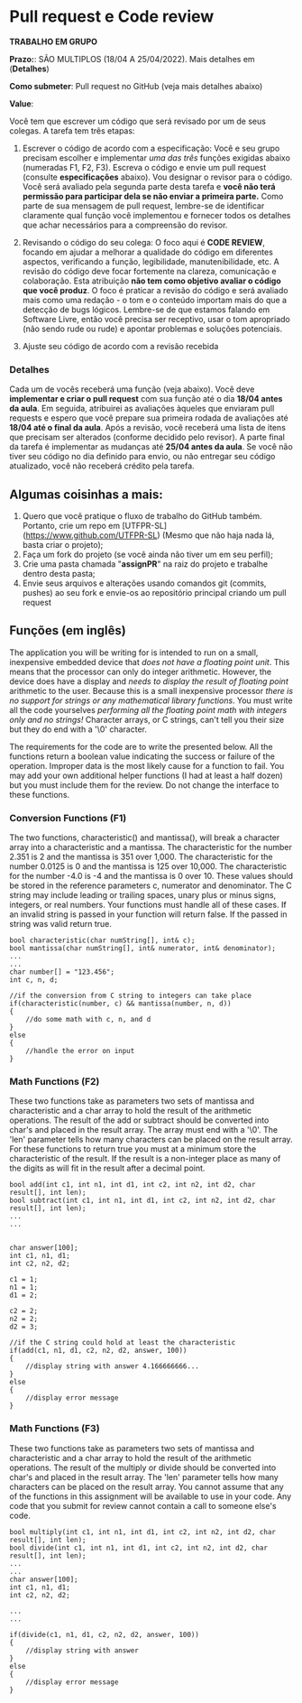 # Pull request e Code review 

**TRABALHO EM GRUPO**

**Prazo:**: SÃO MULTIPLOS (18/04 A 25/04/2022). Mais detalhes em (**Detalhes**)

**Como submeter**: Pull request no GitHub (veja mais detalhes abaixo)

**Value**: 

Você tem que escrever um código que será revisado por um de seus colegas. A tarefa tem três etapas:

1. Escrever o código de acordo com a especificação: Você e seu grupo precisam escolher e implementar _uma das três_ funções exigidas abaixo (numeradas F1, F2, F3). Escreva o código e envie um pull request (consulte **especificações** abaixo). Vou designar o revisor para o código. Você será avaliado pela segunda parte desta tarefa e **você não terá permissão para participar dela se não enviar a primeira parte.** Como parte de sua mensagem de pull request, lembre-se de identificar claramente qual função você implementou e fornecer todos os detalhes que achar necessários para a compreensão do revisor.

2. Revisando o código do seu colega: O foco aqui é **CODE REVIEW**, focando em ajudar a melhorar a qualidade do código em diferentes aspectos, verificando a função, legibilidade, manutenibilidade, etc. A revisão do código deve focar fortemente na clareza, comunicação e colaboração. Esta atribuição **não tem como objetivo avaliar o código que você produz**. O foco é praticar a revisão do código e será avaliado mais como uma redação - o tom e o conteúdo importam mais do que a detecção de bugs lógicos. Lembre-se de que estamos falando em Software Livre, então você precisa ser receptivo, usar o tom apropriado (não sendo rude ou rude) e apontar problemas e soluções potenciais.
3. Ajuste seu código de acordo com a revisão recebida

### Detalhes
Cada um de vocês receberá uma função (veja abaixo). Você deve **implementar e criar o pull request** com sua função até o dia **18/04 antes da aula**. Em seguida, atribuirei as avaliações àqueles que enviaram pull requests e espero que você prepare sua primeira rodada de avaliações até **18/04 até o final da aula**. Após a revisão, você receberá uma lista de itens que precisam ser alterados (conforme decidido pelo revisor). A parte final da tarefa é implementar as mudanças até **25/04 antes da aula**. Se você não tiver seu código no dia definido para envio, ou não entregar seu código atualizado, você não receberá crédito pela tarefa.

## Algumas coisinhas a mais:
1. Quero que você pratique o fluxo de trabalho do GitHub também. Portanto, crie um repo em [UTFPR-SL] (https://www.github.com/UTFPR-SL) (Mesmo que não haja nada lá, basta criar o projeto);
2. Faça um fork do projeto (se você ainda não tiver um em seu perfil);
3. Crie uma pasta chamada "**assignPR**" na raiz do projeto e trabalhe dentro desta pasta;
4. Envie seus arquivos e alterações usando comandos git (commits, pushes) ao seu fork e envie-os ao repositório principal criando um  pull request

## Funções (em inglês)

The application you will be writing for is intended to run on a small, inexpensive embedded device that *does not have a floating point unit*. This means that the processor can only do integer arithmetic. However, the device does have a display and *needs to display the result of floating point* arithmetic to the user. Because this is a small inexpensive processor *there is no support for strings or any mathematical library functions*. You must write all the code yourselves *performing all the floating point math with integers only and no strings!* Character arrays, or C strings, can't tell you their size but  they do end with a '\0' character.

The requirements for the code are to write the presented below. All the functions return a boolean value indicating the success or failure of the operation. Improper data is the most likely cause for a function to fail. You may add your own additional helper functions (I had at least a half dozen) but you must include them for the review. Do not change the interface to these functions.

### Conversion Functions (F1)

The two functions, characteristic() and mantissa(), will break a character array into a characteristic and a mantissa. The characteristic for the number 2.351 is 2 and the mantissa is 351 over 1,000. The characteristic for the number 0.0125 is 0 and the mantissa is 125 over 10,000. The characteristic for the number -4.0 is -4 and the mantissa is 0 over 10. These values should be stored in the reference parameters c, numerator and denominator. The C string may include leading or trailing spaces, unary plus or minus signs, integers, or real numbers. Your functions must handle all of these cases. If an invalid string is passed in your function will return false. If the passed in string was valid return true.

```
bool characteristic(char numString[], int& c);
bool mantissa(char numString[], int& numerator, int& denominator);
...
...
char number[] = "123.456";
int c, n, d;
 
//if the conversion from C string to integers can take place
if(characteristic(number, c) && mantissa(number, n, d))
{
    //do some math with c, n, and d
}
else
{
    //handle the error on input
}
```

### Math Functions (F2)

These two functions take as parameters two sets of mantissa and characteristic and a char array to hold the result of the arithmetic operations. The result of the add or subtract should be converted into char's and placed in the result array. The array must end with a '\0'. The 'len' parameter tells how many characters can be placed on the result array. For these functions to return true you must at a minimum store the characteristic of the result. If the result is a non-integer place as many of the digits as will fit in the result after a decimal point. 

```
bool add(int c1, int n1, int d1, int c2, int n2, int d2, char result[], int len);
bool subtract(int c1, int n1, int d1, int c2, int n2, int d2, char result[], int len); 
...
...
 
 
char answer[100];
int c1, n1, d1;
int c2, n2, d2;
 
c1 = 1;
n1 = 1;
d1 = 2;
 
c2 = 2;
n2 = 2;
d2 = 3; 
 
//if the C string could hold at least the characteristic
if(add(c1, n1, d1, c2, n2, d2, answer, 100))
{
    //display string with answer 4.166666666...
}
else
{
    //display error message
}
```

### Math Functions (F3)

These two functions take as parameters two sets of mantissa and characteristic and a char array to hold the result of the arithmetic operations. The result of the multiply or divide should be converted into char's and placed in the result array. The 'len' parameter tells how many characters can be placed on the result array. You cannot assume that any of the functions in this assignment will be available to use in your code. Any code that you submit for review cannot contain a call to someone else's code.

```
bool multiply(int c1, int n1, int d1, int c2, int n2, int d2, char result[], int len);
bool divide(int c1, int n1, int d1, int c2, int n2, int d2, char result[], int len);
...
...
char answer[100];
int c1, n1, d1;
int c2, n2, d2;
 
...
...
 
if(divide(c1, n1, d1, c2, n2, d2, answer, 100))
{
    //display string with answer
}
else
{
    //display error message
}
```
